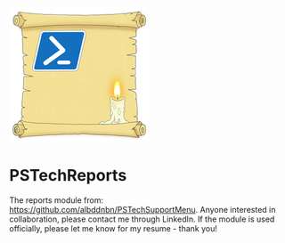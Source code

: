 <img src="PSTechReports.png" alt="Concept drawing of PSTechReports icon"/>

# PSTechReports
 The reports module from: https://github.com/albddnbn/PSTechSupportMenu. Anyone interested in collaboration, please contact me through LinkedIn. If the module is used officially, please let me know for my resume - thank you!
